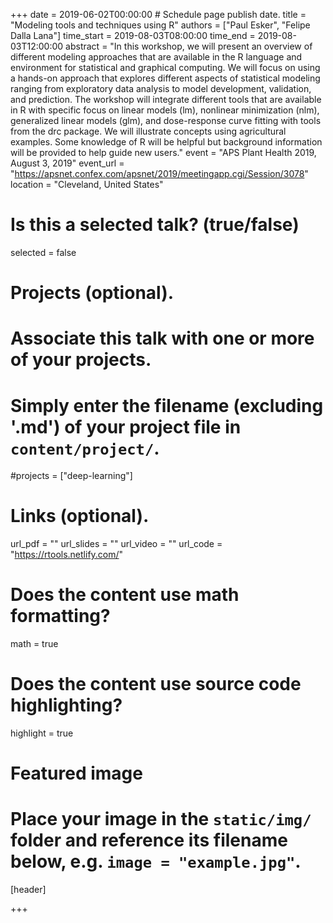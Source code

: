 +++
date = 2019-06-02T00:00:00   # Schedule page publish date.
title = "Modeling tools and techniques using R"
authors = ["Paul Esker", "Felipe Dalla Lana"]
time_start = 2019-08-03T08:00:00
time_end = 2019-08-03T12:00:00
abstract = "In this workshop, we will present an overview of different modeling approaches that are available in the R language and environment for statistical and graphical computing. We will focus on using a hands-on approach that explores different aspects of statistical modeling ranging from exploratory data analysis to model development, validation, and prediction. The workshop will integrate different tools that are available in R with specific focus on linear models (lm), nonlinear minimization (nlm), generalized linear models (glm), and dose-response curve fitting with tools from the drc package. We will illustrate concepts using agricultural examples. Some knowledge of R will be helpful but background information will be provided to help guide new users."
event = "APS Plant Health 2019, August 3, 2019"
event_url = "https://apsnet.confex.com/apsnet/2019/meetingapp.cgi/Session/3078"
location = "Cleveland, United States"

# Is this a selected talk? (true/false)
selected = false

# Projects (optional).
#   Associate this talk with one or more of your projects.
#   Simply enter the filename (excluding '.md') of your project file in `content/project/`.
#projects = ["deep-learning"]

# Links (optional).
url_pdf = ""
url_slides = ""
url_video = ""
url_code = "https://rtools.netlify.com/"

# Does the content use math formatting?
math = true

# Does the content use source code highlighting?
highlight = true

# Featured image
# Place your image in the `static/img/` folder and reference its filename below, e.g. `image = "example.jpg"`.
[header]

+++
